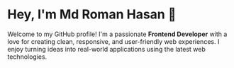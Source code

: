 # Hey, I'm Md Roman Hasan 👋

Welcome to my GitHub profile! I'm a passionate **Frontend Developer** with a love for creating clean, responsive, and user-friendly web experiences. I enjoy turning ideas into real-world applications using the latest web technologies.
